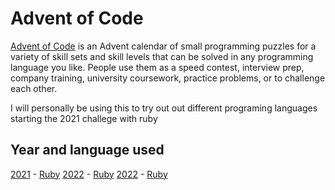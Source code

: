 # Advent of Code

[Advent of Code](https://adventofcode.com/) is an Advent calendar of small programming puzzles for a variety of skill sets and skill levels that can be solved in any programming language you like. People use them as a speed contest, interview prep, company training, university coursework, practice problems, or to challenge each other.

I will personally be using this to try out out different programing languages starting the 2021 challege with ruby


## Year and language used

[2021](https://adventofcode.com/2021) - [Ruby](https://www.ruby-lang.org/en/)
[2022](https://adventofcode.com/2022) - [Ruby](https://www.ruby-lang.org/en/)
[2022](https://adventofcode.com/2023) - [Ruby](https://www.ruby-lang.org/en/)
